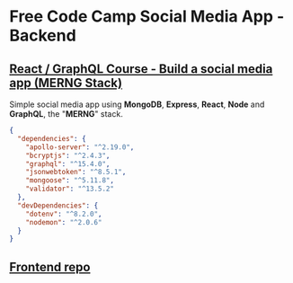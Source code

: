 # Free Code Camp Social Media App - Backend

## [React / GraphQL Course - Build a social media app (MERNG Stack)](https://www.youtube.com/watch?v=n1mdAPFq2Os)

Simple social media app using **MongoDB**, **Express**, **React**, **Node** and **GraphQL**, the "**MERNG**" stack.

```json
{
  "dependencies": {
    "apollo-server": "^2.19.0",
    "bcryptjs": "^2.4.3",
    "graphql": "^15.4.0",
    "jsonwebtoken": "^8.5.1",
    "mongoose": "^5.11.8",
    "validator": "^13.5.2"
  },
  "devDependencies": {
    "dotenv": "^8.2.0",
    "nodemon": "^2.0.6"
  }
}
```

## [Frontend repo](https://github.com/felipeog/fcc-social-media-frontend)
